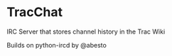 TracChat
========

IRC Server that stores channel history in the Trac Wiki


Builds on python-ircd by @abesto
